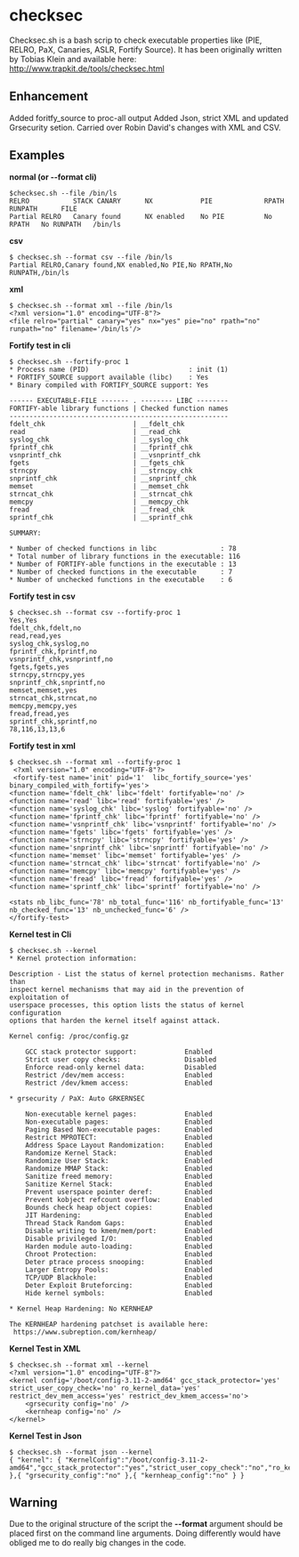 checksec
========

Checksec.sh is a bash scrip to check executable properties like (PIE, RELRO, PaX, Canaries, ASLR, Fortify Source).
It has been originally written by Tobias Klein and available here: http://www.trapkit.de/tools/checksec.html

Enhancement
-----------
Added foritfy_source to proc-all output
Added Json, strict XML and updated Grsecurity setion.
Carried over Robin David's changes with XML and CSV.

Examples
--------

**normal (or --format cli)**

    $checksec.sh --file /bin/ls
    RELRO           STACK CANARY      NX            PIE             RPATH      RUNPATH      FILE
    Partial RELRO   Canary found      NX enabled    No PIE          No RPATH   No RUNPATH   /bin/ls

**csv**

    $ checksec.sh --format csv --file /bin/ls
    Partial RELRO,Canary found,NX enabled,No PIE,No RPATH,No RUNPATH,/bin/ls

**xml**
    
    $ checksec.sh --format xml --file /bin/ls
    <?xml version="1.0" encoding="UTF-8"?>
    <file relro="partial" canary="yes" nx="yes" pie="no" rpath="no" runpath="no" filename='/bin/ls'/>

**Fortify test in cli**

    $ checksec.sh --fortify-proc 1
    * Process name (PID)                         : init (1)
    * FORTIFY_SOURCE support available (libc)    : Yes
    * Binary compiled with FORTIFY_SOURCE support: Yes

    ------ EXECUTABLE-FILE ------- . -------- LIBC --------
    FORTIFY-able library functions | Checked function names
    -------------------------------------------------------
    fdelt_chk                      | __fdelt_chk
    read                           | __read_chk
    syslog_chk                     | __syslog_chk
    fprintf_chk                    | __fprintf_chk
    vsnprintf_chk                  | __vsnprintf_chk
    fgets                          | __fgets_chk
    strncpy                        | __strncpy_chk
    snprintf_chk                   | __snprintf_chk
    memset                         | __memset_chk
    strncat_chk                    | __strncat_chk
    memcpy                         | __memcpy_chk
    fread                          | __fread_chk
    sprintf_chk                    | __sprintf_chk

    SUMMARY:

    * Number of checked functions in libc                : 78
    * Total number of library functions in the executable: 116
    * Number of FORTIFY-able functions in the executable : 13
    * Number of checked functions in the executable      : 7
    * Number of unchecked functions in the executable    : 6


**Fortify test in csv**

    $ checksec.sh --format csv --fortify-proc 1
    Yes,Yes
    fdelt_chk,fdelt,no
    read,read,yes
    syslog_chk,syslog,no
    fprintf_chk,fprintf,no
    vsnprintf_chk,vsnprintf,no
    fgets,fgets,yes
    strncpy,strncpy,yes
    snprintf_chk,snprintf,no
    memset,memset,yes
    strncat_chk,strncat,no
    memcpy,memcpy,yes
    fread,fread,yes
    sprintf_chk,sprintf,no
    78,116,13,13,6


**Fortify test in xml**

    $ checksec.sh --format xml --fortify-proc 1
     <?xml version="1.0" encoding="UTF-8"?>
     <fortify-test name='init' pid='1'  libc_fortify_source='yes' binary_compiled_with_fortify='yes'>
	<function name='fdelt_chk' libc='fdelt' fortifyable='no' />
	<function name='read' libc='read' fortifyable='yes' />
	<function name='syslog_chk' libc='syslog' fortifyable='no' />
	<function name='fprintf_chk' libc='fprintf' fortifyable='no' />
	<function name='vsnprintf_chk' libc='vsnprintf' fortifyable='no' />
	<function name='fgets' libc='fgets' fortifyable='yes' />
	<function name='strncpy' libc='strncpy' fortifyable='yes' />
	<function name='snprintf_chk' libc='snprintf' fortifyable='no' />
	<function name='memset' libc='memset' fortifyable='yes' />
	<function name='strncat_chk' libc='strncat' fortifyable='no' />
	<function name='memcpy' libc='memcpy' fortifyable='yes' />
	<function name='fread' libc='fread' fortifyable='yes' />
	<function name='sprintf_chk' libc='sprintf' fortifyable='no' />

	<stats nb_libc_func='78' nb_total_func='116' nb_fortifyable_func='13' nb_checked_func='13' nb_unchecked_func='6' />
    </fortify-test>


**Kernel test in Cli**

	$ checksec.sh --kernel
	* Kernel protection information:

	Description - List the status of kernel protection mechanisms. Rather than
	inspect kernel mechanisms that may aid in the prevention of exploitation of
	userspace processes, this option lists the status of kernel configuration
	options that harden the kernel itself against attack.

	Kernel config: /proc/config.gz
 
		GCC stack protector support:            Enabled
		Strict user copy checks:                Disabled
		Enforce read-only kernel data:          Disabled
		Restrict /dev/mem access:               Enabled
		Restrict /dev/kmem access:              Enabled

	* grsecurity / PaX: Auto GRKERNSEC

		Non-executable kernel pages:            Enabled
		Non-executable pages:                   Enabled
		Paging Based Non-executable pages:      Enabled
		Restrict MPROTECT:                      Enabled
		Address Space Layout Randomization:     Enabled
		Randomize Kernel Stack:                 Enabled
		Randomize User Stack:                   Enabled
		Randomize MMAP Stack:                   Enabled
		Sanitize freed memory:                  Enabled
 		Sanitize Kernel Stack:                  Enabled
		Prevent userspace pointer deref:        Enabled
		Prevent kobject refcount overflow:      Enabled
		Bounds check heap object copies:        Enabled
		JIT Hardening:	 			            Enabled
		Thread Stack Random Gaps: 	            Enabled
 		Disable writing to kmem/mem/port:       Enabled
     	Disable privileged I/O:                 Enabled
     	Harden module auto-loading:             Enabled
     	Chroot Protection:     	        		Enabled
     	Deter ptrace process snooping:	  		Enabled
     	Larger Entropy Pools:                   Enabled
     	TCP/UDP Blackhole:                      Enabled
     	Deter Exploit Bruteforcing:             Enabled
     	Hide kernel symbols:                    Enabled

	* Kernel Heap Hardening: No KERNHEAP

	The KERNHEAP hardening patchset is available here:
	 https://www.subreption.com/kernheap/


**Kernel Test in XML**

	$ checksec.sh --format xml --kernel
	<?xml version="1.0" encoding="UTF-8"?>
	<kernel config='/boot/config-3.11-2-amd64' gcc_stack_protector='yes' strict_user_copy_check='no' ro_kernel_data='yes' restrict_dev_mem_access='yes' restrict_dev_kmem_access='no'>
		<grsecurity config='no' />
    	<kernheap config='no' />
	</kernel>

**Kernel Test in Json**

	$ checksec.sh --format json --kernel
 	{ "kernel": { "KernelConfig":"/boot/config-3.11-2-amd64","gcc_stack_protector":"yes","strict_user_copy_check":"no","ro_kernel_data":"yes","restrict_dev_mem_access":"yes","restrict_dev_kmem_access":"no" },{ "grsecurity_config":"no" },{ "kernheap_config":"no" } }


Warning
-------

Due to the original structure of the script the **--format** argument should be placed first on the command line arguments. Doing differently would have obliged me to do really big changes in the code.
